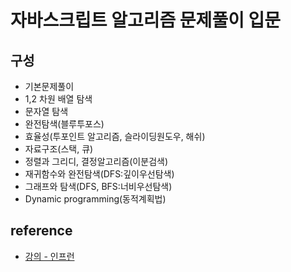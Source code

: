 # 자바스크립트 알고리즘 문제풀이 입문

## 구성

- 기본문제풀이
- 1,2 차원 배열 탐색
- 문자열 탐색
- 완전탐색(블루투포스)
- 효율성(투포인트 알고리즘, 슬라이딩원도우, 해쉬)
- 자료구조(스택, 큐)
- 정렬과 그리디, 결정알고리즘(이분검색)
- 재귀함수와 완전탐색(DFS:깊이우선탐색)
- 그래프와 탐색(DFS, BFS:너비우선탐색)
- Dynamic programming(동적계획법)

## reference

- [강의 - 인프런](https://www.inflearn.com/course/%EC%9E%90%EB%B0%94%EC%8A%A4%ED%81%AC%EB%A6%BD%ED%8A%B8-%EC%95%8C%EA%B3%A0%EB%A6%AC%EC%A6%98-%EB%AC%B8%EC%A0%9C%ED%92%80%EC%9D%B4/dashboard)
